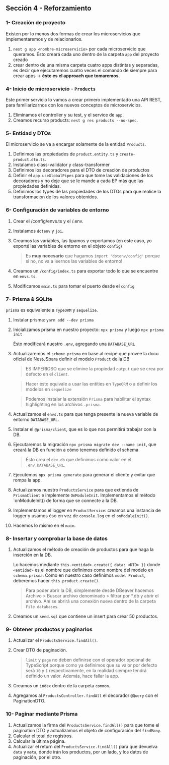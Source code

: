 ## Sección 4 - Reforzamiento

### 1- Creación de proyecto
Existen por lo menos dos formas de crear los microservicios que implementaremos y de relacionarlos.
1. `nest g app <nombre-microservicio>` por cada microservicio que queramos. Ésto creará cada uno dentro de la carpeta `app` del proyecto creado
2. crear dentro de una misma carpeta cuatro apps distintas y separadas, es decir que ejecutaremos cuatro veces el comando de siempre para crear apps -> **éste es el approach que tomaremos**.

### 4- Inicio de microservicio - `Products`
Este primer servicio lo vamos a crear primero implementado una API REST, para familiarizarnos con los nuevos conceptos de microservicios.

1. Eliminamos el controller y su test, y el service de `app`.
2. Creamos recurso products: `nest g res products --no-spec`.

### 5- Entidad y DTOs
El microservicio se va a encargar solamente de la entidad `Products`.

1. Definimos las propiedades de `product.entity.ts` y `create-product.dto.ts`.
2. Instalamos class-validator y class-transformer
3. Definimos los decoradores para el DTO de creación de productos
4. Definir el `app.useGlobalPipes` para que tome las validaciones de los decoradores y no deje que se le mande a cada EP más que las propiedades definidas.
5. Definimos los types de las propiedades de los DTOs para que realice la transformación de los valores obtenidos.

### 6- Configuración de variables de entorno
1. Crear el /config/envs.ts y el /.env.
2. Instalamos `dotenv` y `joi`.
3. Creamos las variables, las tipamos y exportamos (en este caso, yo exporté las variables de entorno en el objeto `config`)

    > Es **muy necesario** que hagamos `import 'dotenv/config'` porque si no, no va a leernos las variables de entorno!

4. Creamos un `/config/index.ts` para exportar todo lo que se encuentre en `envs.ts`.
5. Modificamos `main.ts` para tomar el puerto desde el `config`

### 7- Prisma & SQLite
`prisma` es equivalente a `TypeORM` y `sequelize`.

1. Instalar prisma: `yarn add --dev prisma`
2. Inicializamos prisma en nuestro proyecto: `npx prisma` y luego `npx prisma init`
    
    Ésto modificará nuestro `.env`, agregando una `DATABASE_URL`

3. Actualizaremos el `scheme.prisma` en base al recipe que provee la docu oficial de NestJSpara definir el modelo `Product` de la DB

    > ES IMPERIOSO que se elimine la propiedad `output` que se crea por defecto en el `client`.

    > Hacer ésto equivale a usar las entities en `TypeORM` o a definir los modelos en `sequelize`

    > Podemos instalar la extensión `Prisma` para habilitar el syntax highlighting en los archivos `.prisma`.

4. Actualizamos el `envs.ts` para que tenga presente la nueva variable de entorno `DATABASE_URL`.
5. Instalar el `@prisma/client`, que es lo que nos permitirá trabajar con la DB.
6. Ejecutaremos la migración `npx prisma migrate dev --name init`, que creará la DB en función a cómo tenemos definido el schema
    > Ésto crea el `dev.db` que definimos como valor en el `.env.DATABASE_URL`.
7. Ejecutemos `npx prisma generate` para generar el cliente y evitar que rompa la app.
8. Actualizamos nuestro `ProductsService` para que extienda de `PrismaClient` e implemente `OnModuleInit`. Implementamos el método `onModuleInit() de forma que se connecte a la DB.
9. Implementamos el logger en `ProductService`: creamos una instancia de logger y usamos éso en vez de `console.log` en el `onModuleInit()`.
10. Hacemos lo mismo en el `main`.

### 8- Insertar y comprobar la base de datos
1. Actualizamos el método de creación de productos para que haga la inserción en la DB.

    Lo hacemos mediante `this.<entidad>.create({ data: <DTO> })` donde `<entidad>` es el nombre que definimos como nombre del modelo en `schema.prisma`. Como en nuestro caso definimos `model Product`, deberemos hacer `this.product.create()`.

    > Para poder abrir la DB, simplemente desde DBeaver hacemos Archivo > Buscar archivo denominado > filtrar por *.db y abrir el archivo. Ahí se abrirá una conexión nueva dentro de la carpeta `File databases`.

2. Creamos un `seed.sql` que contiene un insert para crear 50 productos.

### 9- Obtener productos y paginarlos
1. Actualizar el `ProductsService.findAll()`.
2. Crear DTO de paginación.

    > `limit` y `page` no deben definirse con el operador opcional de TypeScript porque como ya definimos que su valor por defecto será `10` y `1` respectivamente, en la realidad siempre tendrá definido un valor. Además, hace fallar la app.

3. Creamos un `index` dentro de la carpeta `common`.
4. Agregamos al `ProductsController.findAll` el decorador `@Query` con el PaginationDTO.

### 10- Paginar mediante Prisma
1. Actualizamos la firma del `ProductsService.findAll()` para que tome el pagination DTO y actualizamos el objeto de configuración del `findMany`.
2. Calcular el total de registros.
3. Calcular la última página.
4. Actualizar el return del `ProductsService.findAll()` para que devuelva `data` y `meta`, donde irán los productos, por un lado, y los datos de paginación, por el otro.